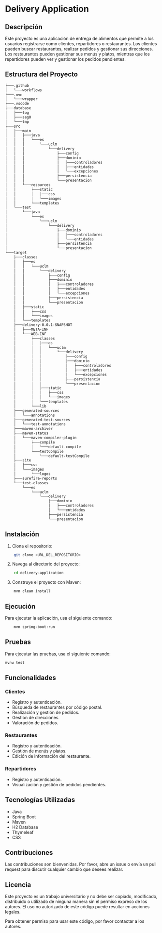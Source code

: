# Delivery Application

## Descripción

Este proyecto es una aplicación de entrega de alimentos que permite a los usuarios registrarse como clientes, repartidores o restaurantes. Los clientes pueden buscar restaurantes, realizar pedidos y gestionar sus direcciones. Los restaurantes pueden gestionar sus menús y platos, mientras que los repartidores pueden ver y gestionar los pedidos pendientes.

## Estructura del Proyecto
```sh
├───.github
│   └───workflows
├───.mvn
│   └───wrapper
├───.vscode
├───database
│   ├───log
│   ├───seg0
│   └───tmp
├───src
│   ├───main
│   │   ├───java
│   │   │   └───es
│   │   │       └───uclm
│   │   │           └───delivery
│   │   │               ├───config
│   │   │               ├───dominio
│   │   │               │   ├───controladores
│   │   │               │   ├───entidades
│   │   │               │   └───excepciones
│   │   │               ├───persistencia
│   │   │               └───presentacion
│   │   └───resources
│   │       ├───static
│   │       │   ├───css
│   │       │   └───images
│   │       └───templates
│   └───test
│       └───java
│           └───es
│               └───uclm
│                   └───delivery
│                       ├───dominio
│                       │   ├───controladores
│                       │   └───entidades
│                       ├───persistencia
│                       └───presentacion
└───target
    ├───classes
    │   ├───es
    │   │   └───uclm
    │   │       └───delivery
    │   │           ├───config
    │   │           ├───dominio
    │   │           │   ├───controladores
    │   │           │   ├───entidades
    │   │           │   └───excepciones
    │   │           ├───persistencia
    │   │           └───presentacion
    │   ├───static
    │   │   ├───css
    │   │   └───images
    │   └───templates
    ├───delivery-0.0.1-SNAPSHOT
    │   ├───META-INF
    │   └───WEB-INF
    │       ├───classes
    │       │   ├───es
    │       │   │   └───uclm
    │       │   │       └───delivery
    │       │   │           ├───config
    │       │   │           ├───dominio
    │       │   │           │   ├───controladores
    │       │   │           │   ├───entidades
    │       │   │           │   └───excepciones
    │       │   │           ├───persistencia
    │       │   │           └───presentacion
    │       │   ├───static
    │       │   │   ├───css
    │       │   │   └───images
    │       │   └───templates
    │       └───lib
    ├───generated-sources
    │   └───annotations
    ├───generated-test-sources
    │   └───test-annotations
    ├───maven-archiver
    ├───maven-status
    │   └───maven-compiler-plugin
    │       ├───compile
    │       │   └───default-compile
    │       └───testCompile
    │           └───default-testCompile
    ├───site
    │   ├───css
    │   └───images
    │       └───logos
    ├───surefire-reports
    └───test-classes
        └───es
            └───uclm
                └───delivery
                    ├───dominio
                    │   ├───controladores
                    │   └───entidades
                    ├───persistencia
                    └───presentacion
```
## Instalación

1. Clona el repositorio:
```sh
    git clone <URL_DEL_REPOSITORIO>
```

2. Navega al directorio del proyecto:
```sh
    cd delivery-application
```

3. Construye el proyecto con Maven:
```sh
    mvn clean install
```

## Ejecución

Para ejecutar la aplicación, usa el siguiente comando:
```sh
    mvn spring-boot:run
```

## Pruebas

Para ejecutar las pruebas, usa el siguiente comando:
```sh
mvnw test
```
## Funcionalidades

### Clientes

- Registro y autenticación.
- Búsqueda de restaurantes por código postal.
- Realización y gestión de pedidos.
- Gestión de direcciones.
- Valoración de pedidos.

### Restaurantes

- Registro y autenticación.
- Gestión de menús y platos.
- Edición de información del restaurante.

### Repartidores

- Registro y autenticación.
- Visualización y gestión de pedidos pendientes.

## Tecnologías Utilizadas

- Java
- Spring Boot
- Maven
- H2 Database
- Thymeleaf
- CSS

## Contribuciones

Las contribuciones son bienvenidas. Por favor, abre un issue o envía un pull request para discutir cualquier cambio que desees realizar.

## Licencia

Este proyecto es un trabajo universitario y no debe ser copiado, modificado, distribuido o utilizado de ninguna manera sin el permiso expreso de los autores. El uso no autorizado de este código puede resultar en acciones legales.

Para obtener permiso para usar este código, por favor contactar a los autores.